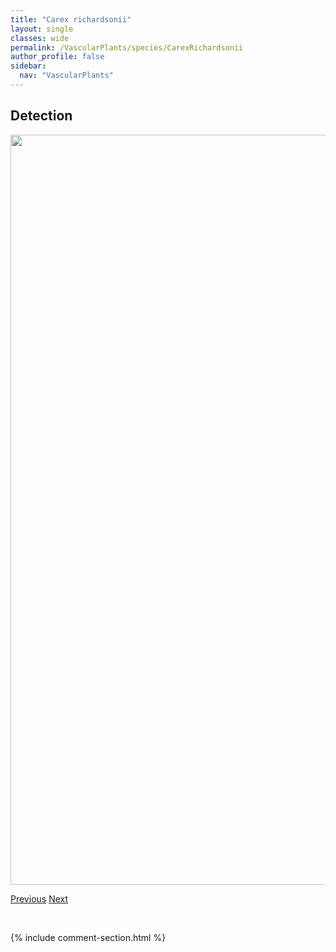```yaml
---
title: "Carex richardsonii"
layout: single
classes: wide
permalink: /VascularPlants/species/CarexRichardsonii
author_profile: false
sidebar:
  nav: "VascularPlants"
---
```


<h2>Detection</h2>

<a href="https://drive.google.com/uc?export=view&id=1IsJs2T1j_B5XVfbe3eHnhzokjoLQcV7W">
<img src="https://drive.google.com/uc?export=view&id=1IsJs2T1j_B5XVfbe3eHnhzokjoLQcV7W" height = "1200" width = "800">
</a>


<a href="/DevelopmentWebsite/VascularPlants/species/CarexRetrorsa" class="pagination--pager" title="Carex retrorsa">Previous</a> <a href="/DevelopmentWebsite/VascularPlants/species/CarexRossii" class="pagination--pager" title="Carex rossii">Next</a>

<p>&nbsp;</p>

{% include comment-section.html %}
